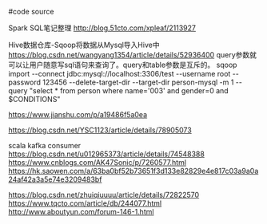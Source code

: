 #code source

Spark SQL笔记整理
http://blog.51cto.com/xpleaf/2113927

Hive数据仓库-Sqoop将数据从Mysql导入Hive中
https://blog.csdn.net/wangyang1354/article/details/52936400
query参数就可以让用户随意写sql语句来查询了。query和table参数是互斥的。
sqoop import --connect jdbc:mysql://localhost:3306/test --username root --password 123456 --delete-target-dir --target-dir person-mysql -m 1 --query "select * from person where name='003' and gender=0 and \$CONDITIONS"

https://www.jianshu.com/p/a19486f5a0ea

https://blog.csdn.net/YSC1123/article/details/78905073

scala kafka consumer
https://blog.csdn.net/u012965373/article/details/74548388
https://www.cnblogs.com/AK47Sonic/p/7260577.html
https://hk.saowen.com/a/63ba0bf52b73651f3d133e82829e4e817c03a9a0a24af42a3a5e74e3209483bf


https://blog.csdn.net/zhuiqiuuuu/article/details/72822570
https://www.tqcto.com/article/db/244077.html
http://www.aboutyun.com/forum-146-1.html